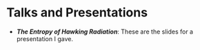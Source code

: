 # Talks and Presentations 

- ***The Entropy of Hawking Radiation***: These are the slides for a presentation I gave. 